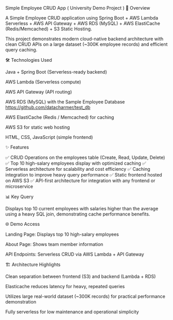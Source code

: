 Simple Employee CRUD App ( University Demo Project ) 
🚀 Overview

A Simple Employee CRUD application using Spring Boot + AWS Lambda Serverless + AWS API Gateway + AWS RDS (MySQL) + AWS ElastiCache (Redis/Memcached) + S3 Static Hosting.

This project demonstrates modern cloud-native backend architecture with clean CRUD APIs on a large dataset (~300K employee records) and efficient query caching.

🛠️ Technologies Used

  Java + Spring Boot (Serverless-ready backend) 
  
  AWS Lambda (Serverless compute)
  
  AWS API Gateway (API routing)
  
  AWS RDS (MySQL) with the Sample Employee Database https://github.com/datacharmer/test_db
  
  AWS ElastiCache (Redis / Memcached) for caching
  
  AWS S3 for static web hosting
  
  HTML, CSS, JavaScript (simple frontend)

✨ Features

✅ CRUD Operations on the employees table (Create, Read, Update, Delete)
✅ Top 10 high-salary employees display with optimized caching
✅ Serverless architecture for scalability and cost efficiency
✅ Caching integration to improve heavy query performance
✅ Static frontend hosted on AWS S3
✅ API-first architecture for integration with any frontend or microservice

📊 Key Query

Displays top 10 current employees with salaries higher than the average using a heavy SQL join, demonstrating cache performance benefits.

🌐 Demo Access

  Landing Page: Displays top 10 high-salary employees

  About Page: Shows team member information

  API Endpoints: Serverless CRUD via AWS Lambda + API Gateway

🏗️ Architecture Highlights

  Clean separation between frontend (S3) and backend (Lambda + RDS)

  Elasticache reduces latency for heavy, repeated queries

  Utilizes large real-world dataset (~300K records) for practical performance demonstration

  Fully serverless for low maintenance and operational simplicity
